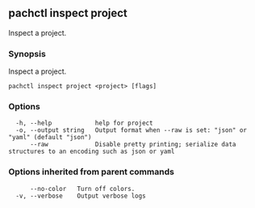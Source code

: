 ## pachctl inspect project

Inspect a project.

### Synopsis

Inspect a project.

```
pachctl inspect project <project> [flags]
```

### Options

```
  -h, --help            help for project
  -o, --output string   Output format when --raw is set: "json" or "yaml" (default "json")
      --raw             Disable pretty printing; serialize data structures to an encoding such as json or yaml
```

### Options inherited from parent commands

```
      --no-color   Turn off colors.
  -v, --verbose    Output verbose logs
```

